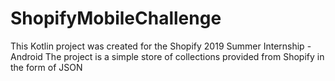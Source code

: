 # ShopifyMobileChallenge
This Kotlin project was created for the Shopify 2019 Summer Internship - Android
The project is a simple store of collections provided from Shopify in the form of JSON
